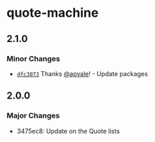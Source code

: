 # quote-machine

## 2.1.0

### Minor Changes

- [`dfc3073`](https://github.com/apvale/quote-machine/commit/dfc307380f0423d2cbd3e342bdb17b9e9ed87e80) Thanks [@apvale](https://github.com/apvale)! - Update packages

## 2.0.0

### Major Changes

- 3475ec8: Update on the Quote lists
